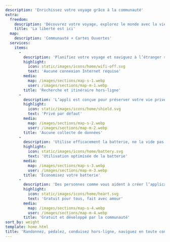 ```yaml
---
description: 'Enrichissez votre voyage grâce à la communauté'
extra:
  freedom:
    description: 'Découvrez votre voyage, explorez le monde avec la vie privée et la communauté en tête.'
    title: 'La liberté est ici'
  map:
    description: 'Communauté + Cartes Ouvertes'
  services:
    items:
      - 
        description: 'Planifiez votre voyage et naviguez à l’étranger sans utiliser vos données mobiles sur des chemins de randonnée ou des itinéraires vélo.'
        highlight:
          icon: static/images/icons/home/wifi-off.svg
          text: 'Aucune connexion Internet requise'
        media:
          map: /images/sections/map-s-1.webp
          user: /images/sections/map-m-1.webp
        title: 'Recherche et itinéraire hors-ligne'
      - 
        description: 'L’appli est conçue pour préserver votre vie privée - elle n’identifie pas les utilisateurs, ne vous piste pas et ne collecte aucune information. CoMaps a également été audité par <span class="text-icon"><svg viewBox="0 0 19 19"><use href="#icon-exodus"></use></svg> [Exodus](https://reports.exodus-privacy.eu.org/reports/app.comaps.google/latest/).'
        highlight:
          icon: static/images/icons/home/shield.svg
          text: 'Privé par défaut'
        media:
          map: /images/sections/map-s-2.webp
          user: /images/sections/map-m-2.webp
        title: 'Aucune collecte de données'
      - 
        description: 'Utilise efficacement la batterie, ne la vide pas comme d’autres applications de navigation.'
        highlight:
          icon: static/images/icons/home/battery.svg
          text: 'Utilisation optimisée de la batterie'
        media:
          map: /images/sections/map-s-3.webp
          user: /images/sections/map-m-3.webp
        title: 'Économisez votre batterie'
      - 
        description: 'Des personnes comme vous aident à créer l’application en ajoutant des lieux à <span class="text-icon"><svg viewBox="0 0 19 19"><use href="#icon-open-street-map"></use></svg> [OpenStreetMap](https://openstreetmap.org)</span>, en donnant leur avis sur les fonctionnalités de l’application ou en contribuant au code du projet sur <span class="text-icon"><svg viewbox="0 0 4.233 4.233"> <use href="#icon-codeberg"></use></svg> [Codeberg](https://codeberg.org/comaps)</span> afin de créer de belles cartes ensemble. Le projet est un fork d’Organic Maps et Maps.Me et est géré par une communauté open source.'
        highlight:
          icon: static/images/icons/home/heart.svg
          text: 'Gratuit pour tous, fait avec amour'
        media:
          map: /images/sections/map-s-4.webp
          user: /images/sections/map-m-4.webp
        title: 'Gratuit et développé par la communauté'
sort_by: weight
template: home.html
title: 'Randonnez, pédalez, conduisez hors-ligne, naviguez en toute confidentialité'
---
```


